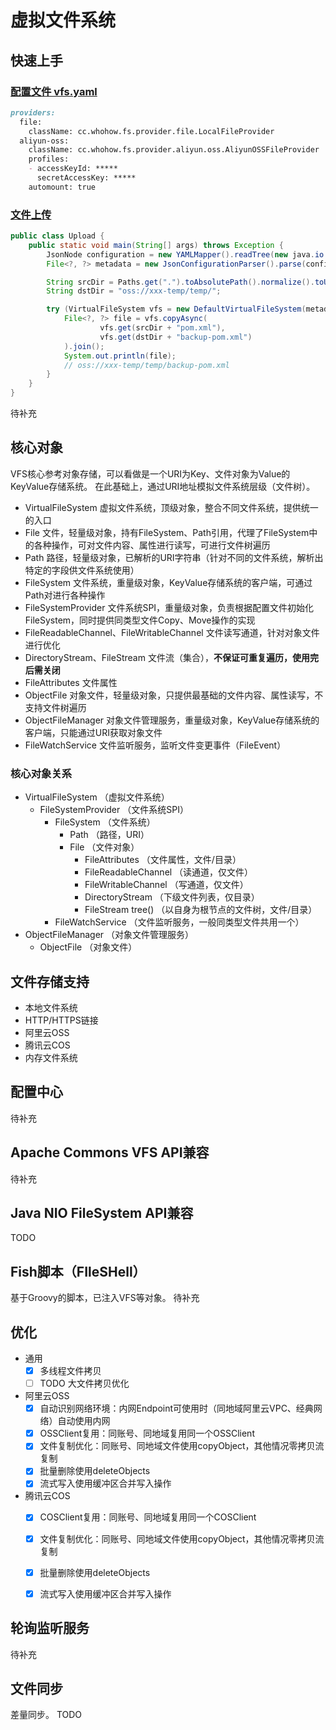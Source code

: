 # 虚拟文件系统

## 快速上手
### [配置文件 vfs.yaml](vfs.yaml.md)
```markdown
providers:
  file:
    className: cc.whohow.fs.provider.file.LocalFileProvider
  aliyun-oss:
    className: cc.whohow.fs.provider.aliyun.oss.AliyunOSSFileProvider
    profiles:
    - accessKeyId: *****
      secretAccessKey: *****
    automount: true
```


### [文件上传](src/test/java/example/Upload.java)
```java
public class Upload {
    public static void main(String[] args) throws Exception {
        JsonNode configuration = new YAMLMapper().readTree(new java.io.File("vfs.yaml"));
        File<?, ?> metadata = new JsonConfigurationParser().parse(configuration).build();

        String srcDir = Paths.get(".").toAbsolutePath().normalize().toUri().toString();
        String dstDir = "oss://xxx-temp/temp/";

        try (VirtualFileSystem vfs = new DefaultVirtualFileSystem(metadata)) {
            File<?, ?> file = vfs.copyAsync(
                    vfs.get(srcDir + "pom.xml"),
                    vfs.get(dstDir + "backup-pom.xml")
            ).join();
            System.out.println(file);
            // oss://xxx-temp/temp/backup-pom.xml
        }
    }
}
```
待补充


## 核心对象
VFS核心参考对象存储，可以看做是一个URI为Key、文件对象为Value的KeyValue存储系统。
在此基础上，通过URI地址模拟文件系统层级（文件树）。
* VirtualFileSystem 虚拟文件系统，顶级对象，整合不同文件系统，提供统一的入口
* File 文件，轻量级对象，持有FileSystem、Path引用，代理了FileSystem中的各种操作，可对文件内容、属性进行读写，可进行文件树遍历
* Path 路径，轻量级对象，已解析的URI字符串（针对不同的文件系统，解析出特定的字段供文件系统使用）
* FileSystem 文件系统，重量级对象，KeyValue存储系统的客户端，可通过Path对进行各种操作
* FileSystemProvider 文件系统SPI，重量级对象，负责根据配置文件初始化FileSystem，同时提供同类型文件Copy、Move操作的实现
* FileReadableChannel、FileWritableChannel 文件读写通道，针对对象文件进行优化
* DirectoryStream、FileStream 文件流（集合），**不保证可重复遍历，使用完后需关闭**
* FileAttributes 文件属性
* ObjectFile 对象文件，轻量级对象，只提供最基础的文件内容、属性读写，不支持文件树遍历
* ObjectFileManager 对象文件管理服务，重量级对象，KeyValue存储系统的客户端，只能通过URI获取对象文件
* FileWatchService 文件监听服务，监听文件变更事件（FileEvent）

### 核心对象关系
* VirtualFileSystem （虚拟文件系统）
  * FileSystemProvider （文件系统SPI）
    * FileSystem （文件系统）
      * Path （路径，URI）
      * File （文件对象）
        * FileAttributes （文件属性，文件/目录）
        * FileReadableChannel （读通道，仅文件）
        * FileWritableChannel （写通道，仅文件）
        * DirectoryStream （下级文件列表，仅目录）
        * FileStream tree() （以自身为根节点的文件树，文件/目录）
    * FileWatchService （文件监听服务，一般同类型文件共用一个）
* ObjectFileManager （对象文件管理服务）
  * ObjectFile （对象文件）

## 文件存储支持
* 本地文件系统
* HTTP/HTTPS链接
* 阿里云OSS
* 腾讯云COS
* 内存文件系统



## 配置中心
待补充



## Apache Commons VFS API兼容
待补充



## Java NIO FileSystem API兼容
TODO



## Fish脚本（FIleSHell）
基于Groovy的脚本，已注入VFS等对象。
待补充



## 优化
* 通用
  * [x] 多线程文件拷贝
  * [ ] TODO 大文件拷贝优化
* 阿里云OSS
  * [x] 自动识别网络环境：内网Endpoint可使用时（同地域阿里云VPC、经典网络）自动使用内网
  * [x] OSSClient复用：同账号、同地域复用同一个OSSClient
  * [x] 文件复制优化：同账号、同地域文件使用copyObject，其他情况零拷贝流复制
  * [x] 批量删除使用deleteObjects
  * [x] 流式写入使用缓冲区合并写入操作
* 腾讯云COS
  * [x] COSClient复用：同账号、同地域复用同一个COSClient
  * [x] 文件复制优化：同账号、同地域文件使用copyObject，其他情况零拷贝流复制
  * [x] 批量删除使用deleteObjects
  * [x] 流式写入使用缓冲区合并写入操作



## 轮询监听服务
待补充



## 文件同步
差量同步。
TODO